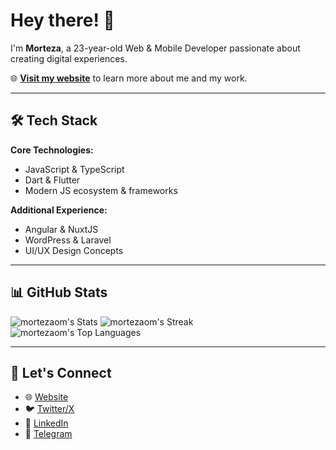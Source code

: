 # Hey there! 👋

I'm **Morteza**, a 23-year-old Web & Mobile Developer passionate about creating digital experiences.

🌐 **[Visit my website](https://mortezaom.dev)** to learn more about me and my work.

---

## 🛠️ Tech Stack

**Core Technologies:**
- JavaScript & TypeScript
- Dart & Flutter
- Modern JS ecosystem & frameworks

**Additional Experience:**
- Angular & NuxtJS
- WordPress & Laravel
- UI/UX Design Concepts

---

## 📊 GitHub Stats

![mortezaom's Stats](https://github-readme-stats.vercel.app/api?username=mortezaom&theme=gotham&show_icons=true&hide_border=false&count_private=true)
![mortezaom's Streak](https://github-readme-streak-stats.herokuapp.com/?user=mortezaom&theme=gotham&hide_border=false)
![mortezaom's Top Languages](https://github-readme-stats.vercel.app/api/top-langs/?username=mortezaom&theme=gotham&show_icons=true&hide_border=false&layout=compact)

---

## 🤝 Let's Connect

- 🌐 [Website](https://mortezaom.dev)
- 🐦 [Twitter/X](https://twitter.com/mortezaaom)
- 💼 [LinkedIn](https://linkedin.com/in/mortezaom)
- 💬 [Telegram](https://t.me/MortezaaOM)
